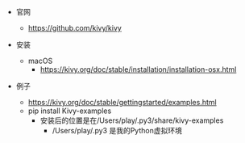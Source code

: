 
- 官网
	- https://github.com/kivy/kivy

- 安装
	- macOS
		- https://kivy.org/doc/stable/installation/installation-osx.html

- 例子
	- https://kivy.org/doc/stable/gettingstarted/examples.html	
	- pip install Kivy-examples
		- 安装后的位置是在/Users/play/.py3/share/kivy-examples
			- /Users/play/.py3 是我的Python虚拟环境